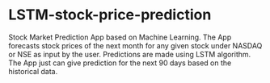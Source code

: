 ﻿# LSTM-stock-price-prediction
Stock Market Prediction App based on Machine Learning. The App forecasts stock prices of the next month for any given stock under NASDAQ or NSE as input by the user. Predictions are made using  LSTM algorithm. The  App just can give prediction for the next 90 days based on the historical data.
